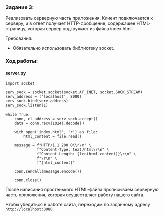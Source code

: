 ### Задание 3:

Реализовать серверную часть приложения. Клиент подключается к серверу, и в ответ получает HTTP-сообщение, содержащее HTML-страницу, которая сервер подгружает из файла index.html.

Требования:

- Обязательно использовать библиотеку socket.


### Ход работы:

#### server.py

```
import socket

serv_sock = socket.socket(socket.AF_INET, socket.SOCK_STREAM)
serv_address = ('localhost', 8080)
serv_sock.bind(serv_address)
serv_sock.listen(1)

while True:
    conn, cl_address = serv_sock.accept()
    data = conn.recv(1024).decode()

    with open('index.html', 'r') as file:
        html_content = file.read()

    message = f"HTTP/1.1 200 OK\r\n" \
              f"Content-Type: text/html\r\n" \
              f"Content-Length: {len(html_content)}\r\n" \
              f"\r\n" \
              f"{html_content}"

    conn.sendall(message.encode())

    conn.close()

```

После написания простенького HTML-файла прописываем серверную часть приложения, которая 
осуществляет работу нашего сайта.

Чтобы убедиться в работе сайта, переходим по заданному адресу `http://localhost:8080`